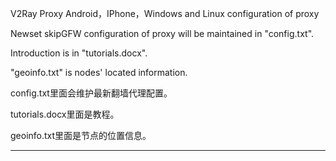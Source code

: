 V2Ray Proxy
Android，IPhone，Windows and Linux configuration of proxy

Newset skipGFW configuration of proxy will be maintained in "config.txt".

Introduction is in "tutorials.docx".

"geoinfo.txt"  is nodes' located information.

config.txt里面会维护最新翻墙代理配置。

tutorials.docx里面是教程。

geoinfo.txt里面是节点的位置信息。

--------------------------------------------------------------------------------------------
